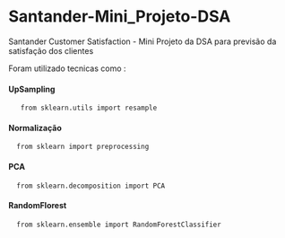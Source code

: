 # Santander-Mini_Projeto-DSA
Santander Customer Satisfaction - Mini Projeto da DSA para previsão da satisfação dos clientes 

Foram utilizado tecnicas como :
  #### UpSampling 
       from sklearn.utils import resample
  #### Normalização 
      from sklearn import preprocessing
  #### PCA 
      from sklearn.decomposition import PCA
  #### RandomFlorest
      from sklearn.ensemble import RandomForestClassifier
